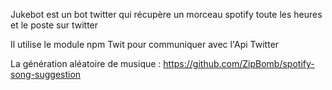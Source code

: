 Jukebot est un bot twitter qui récupère un morceau spotify toute les heures et le poste sur twitter

Il utilise le module npm Twit pour communiquer avec l'Api Twitter

La génération aléatoire de musique : https://github.com/ZipBomb/spotify-song-suggestion


